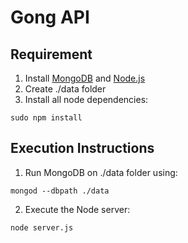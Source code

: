 Gong API
========

Requirement
-----------

 1. Install [MongoDB][1] and [Node.js][2]
 2. Create ./data folder
 3. Install all node dependencies:

  `sudo npm install`

  [1]: http://docs.mongodb.org/manual/tutorial/install-mongodb-on-os-x/
  [2]: http://nodejs.org/download/

Execution Instructions
----------------------

 1. Run MongoDB on ./data folder using:

  `mongod --dbpath ./data`

 2. Execute the Node server:

  `node server.js`
